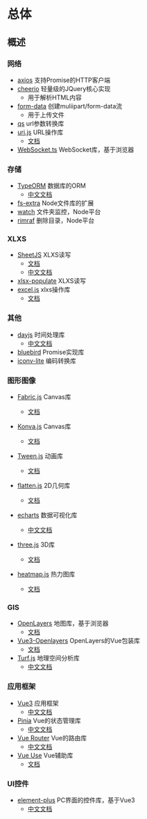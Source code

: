 


# 总体


## 概述


### 网络
* [axios](https://github.com/axios/axios) 支持Promise的HTTP客户端
* [cheerio](https://github.com/cheeriojs/cheerio) 轻量级的JQuery核心实现
   * 用于解析HTML内容
* [form-data](https://github.com/form-data/form-data) 创建muliipart/form-data流
   * 用于上传文件
* [qs](https://github.com/ljharb/qs) url参数转换库
* [uri.js](https://github.com/medialize/URI.js) URL操作库
    * [文档](http://medialize.github.io/URI.js/)
* [WebSocket.ts](https://github.com/jjxxs/websocket-ts) WebSocket库，基于浏览器


### 存储
* [TypeORM](https://www.bookstack.cn/read/TypeORM-0.2.20-zh/README.md) 数据库的ORM
    * [中文文档](https://www.bookstack.cn/read/TypeORM-0.2.20-zh/README.md)
* [fs-extra](https://github.com/jprichardson/node-fs-extra) Node文件库的扩展
* [watch](https://github.com/mikeal/watch) 文件夹监控，Node平台
* [rimraf](https://github.com/isaacs/rimraf)  删除目录，Node平台


### XLXS
* [SheetJS](https://github.com/SheetJS/sheetjs) XLXS读写
    * [文档](https://docs.sheetjs.com/docs/)
    * [中文文档](https://www.jianshu.com/p/31534691ed53)
* [xlsx-populate](https://github.com/dresende/xlsx-populate) XLXS读写
* [excel.js](https://github.com/exceljs/exceljs) xlxs操作库
    * [文档](https://github.com/exceljs/exceljs/blob/master/README_zh.md)


### 其他
* [dayjs](https://github.com/iamkun/dayjs/) 时间处理库
    * [中文文档](https://day.js.org/docs/zh-CN/installation/installation)
* [bluebird](https://github.com/petkaantonov/bluebird) Promise实现库
* [iconv-lite](https://github.com/ashtuchkin/iconv-lite) 编码转换库


### 图形图像
* [Fabric.js](https://github.com/fabricjs/fabric.js) Canvas库
    * [文档](http://fabricjs.com/docs/index.html)
* [Konva.js](https://github.com/konvajs/konva)  Canvas库
    * [文档](https://konvajs.org/docs/index.html)
* [Tween.js](https://github.com/tweenjs/tween.js) 动画库
    * [文档](http://tweenjs.github.io/tween.js/docs/user_guide.html)
* [flatten.js](https://github.com/alexbol99/flatten-js) 2D几何库
    * [文档](https://alexbol99.github.io/flatten-js/index.html)

* [echarts](https://github.com/apache/echarts) 数据可视化库
    * [中文文档](https://echarts.apache.org/handbook/zh/get-started/)
* [three.js](https://github.com/mrdoob/three.js/) 3D库
    * [文档](https://threejs.org/docs/index.html)
* [heatmap.js](https://github.com/pa7/heatmap.js) 热力图库
    * [文档](https://www.patrick-wied.at/static/heatmapjs/docs.html)




### GIS
* [OpenLayers](https://github.com/openlayers/openlayers)  地图库，基于浏览器
    * [文档](https://openlayers.org/en/latest/apidoc/)
* [Vue3-Openlayers](https://github.com/MelihAltintas/vue3-openlayers) OpenLayers的Vue包装库
    * [文档](https://vue3openlayers.netlify.app/)
* [Turf.js](https://github.com/Turfjs/turf/)  地理空间分析库
    * [中文文档](https://turfjs.fenxianglu.cn/category/)



### 应用框架
* [Vue3](https://github.com/vuejs/) 应用框架
    * [中文文档](https://cn.vuejs.org/guide/introduction.html)
* [Pinia](https://github.com/vuejs/pinia)  Vue的状态管理库
    * [中文文档](https://pinia.vuejs.org/zh/introduction.html)
* [Vue Router]() Vue的路由库
    * [中文文档](https://router.vuejs.org/zh/introduction.html)
* [Vue Use](https://github.com/vueuse/vueuse)  Vue辅助库
    * [文档](https://vueuse.org/guide/)




### UI控件
* [element-plus](https://github.com/element-plus/element-plus) PC界面的控件库，基于Vue3
    * [中文文档](https://element-plus.org/zh-CN/component/button.html)
